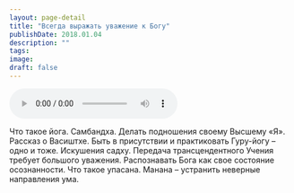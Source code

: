 ```yaml
---
layout: page-detail
title: "Всегда выражать уважение к Богу"
publishDate: 2018.01.04
description: ""
tags:
image:
draft: false
---
```


<audio title="2018.01.04 - Всегда выражать уважение к Богу.mp3" src="https://filer-api.advayta.org/v1.0/public/files/75622" controls=""></audio>

 Что такое йога. Самбандха. Делать подношения своему Высшему «Я». Рассказ о Васиштхе. Быть в присутствии и практиковать Гуру-йогу – одно и тоже. Искушения садху. Передача трансцендентного Учения требует большого уважения. Распознавать Бога как свое состояние осознанности. Что такое упасана. Манана – устранить неверные направления ума. 

  

